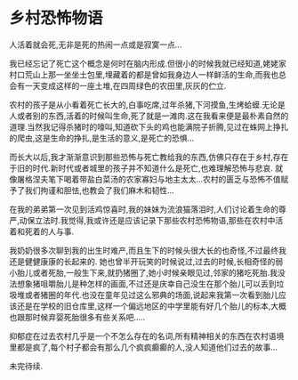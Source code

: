 # 乡村恐怖物语



人活着就会死,无非是死的热闹一点或是寂寞一点…

我已经忘记了死亡这个概念是何时在脑内形成.但很小的时候我就已经知道,姥姥家村口荒山上那一坐坐土包里,埋藏着的都是曾如我身边人一样鲜活的生命,而我也总会有一天变成这样的一座土堆,在四周绿色的农田里,灰灰的伫立.

农村的孩子是从小看着死亡长大的,白事吃席,过年杀猪,下河摸鱼,生烤蛤蟆.无论是人或者别的东西,活着的时候叫生命,死了就是一滩肉.这在我看来便是最朴素自然的道理.当然我记得杀猪时的嚎叫,知道砍下头的鸡也能满院子折腾,见过在蛛网上挣扎的爬虫,这是生命的挣扎,是生活的意义,是死亡的恐惧…

而长大以后,我才渐渐意识到那些恐怖与死亡教给我的东西,仿佛只存在于乡村,存在于旧的时代.新时代或者城里的孩子并不知道什么是死亡,也难理解恐怖与悲哀. 就像屠格涅夫笔下喝着带盐白菜汤的农家寡妇与地主太太…农村的匮乏与恐怖不值赋予了我们拘谨和胆怯,也教会了我们麻木和韧性…

在我的弟弟第一次见到活鸡惊喜时,我的妹妹为流浪猫落泪时,人们讨论着生命的尊严,动保立法时.我觉得,我或许还是应该记录下那些农村恐怖物语,那些在农村中活着和死着的人与事.

我奶奶很多次聊到我的出生时难产,而且生下的时候头很大长的也奇怪,不过最终我还是健健康康的长起来的. 她也曾半开玩笑的时候说过,过去的时候,长相奇怪的弱小胎儿或者死胎,一般生下来,就扔猪圈了,她小时候亲眼见过,邻家的猪吃死胎.我没法想象猪咀嚼胎儿是种怎样的画面,不过还是庆幸自己没生在那个胎儿可以丢到垃圾堆或者猪圈的年代.也没在童年见过这么邪典的场面,说起来我第一次看到胎儿应该还是在学校的旧仓库里,这样一个偏远地区的中学里能有好几个胎儿的标本,大概也跟那时候弃婴死胎很多有些关系吧…..

抑郁症在过去农村几乎是一个不怎么存在的名词,所有精神相关的东西在农村语境里都是疯了,每个村子都会有那么几个疯疯癫癫的人,没人知道他们过去的故事...

未完待续.
